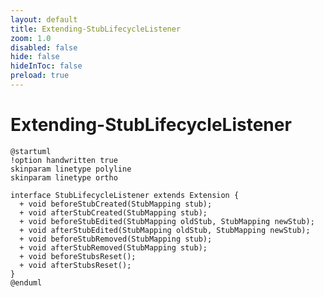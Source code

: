 ```yaml
---
layout: default 
title: Extending-StubLifecycleListener  
zoom: 1.0   
disabled: false 
hide: false 
hideInToc: false    
preload: true   
---
```



# Extending-StubLifecycleListener   

<Transform :scale="1.0">

```plantuml
@startuml
!option handwritten true
skinparam linetype polyline
skinparam linetype ortho

interface StubLifecycleListener extends Extension {
  + void beforeStubCreated(StubMapping stub);
  + void afterStubCreated(StubMapping stub);
  + void beforeStubEdited(StubMapping oldStub, StubMapping newStub);
  + void afterStubEdited(StubMapping oldStub, StubMapping newStub);
  + void beforeStubRemoved(StubMapping stub);
  + void afterStubRemoved(StubMapping stub);
  + void beforeStubsReset();
  + void afterStubsReset();
}
@enduml
```
</Transform>